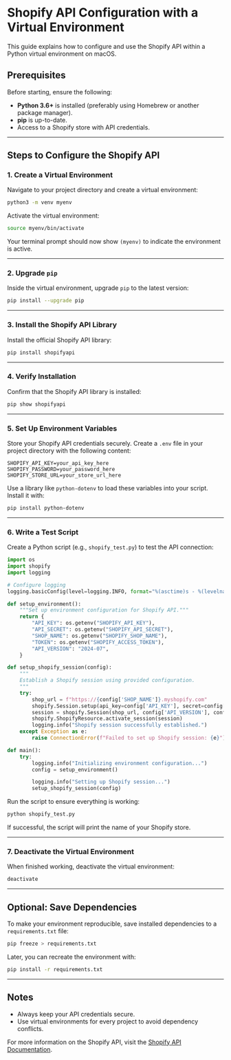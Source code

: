 # Shopify API Configuration with a Virtual Environment

This guide explains how to configure and use the Shopify API within a Python virtual environment on macOS.

## Prerequisites

Before starting, ensure the following:

- **Python 3.6+** is installed (preferably using Homebrew or another package manager).
- **pip** is up-to-date.
- Access to a Shopify store with API credentials.

---

## Steps to Configure the Shopify API

### 1. Create a Virtual Environment

Navigate to your project directory and create a virtual environment:

```bash
python3 -m venv myenv
```

Activate the virtual environment:

```bash
source myenv/bin/activate
```

Your terminal prompt should now show `(myenv)` to indicate the environment is active.

---

### 2. Upgrade `pip`

Inside the virtual environment, upgrade `pip` to the latest version:

```bash
pip install --upgrade pip
```

---

### 3. Install the Shopify API Library

Install the official Shopify API library:

```bash
pip install shopifyapi
```

---

### 4. Verify Installation

Confirm that the Shopify API library is installed:

```bash
pip show shopifyapi
```

---

### 5. Set Up Environment Variables

Store your Shopify API credentials securely. Create a `.env` file in your project directory with the following content:

```env
SHOPIFY_API_KEY=your_api_key_here
SHOPIFY_PASSWORD=your_password_here
SHOPIFY_STORE_URL=your_store_url_here
```

Use a library like `python-dotenv` to load these variables into your script. Install it with:

```bash
pip install python-dotenv
```

---

### 6. Write a Test Script

Create a Python script (e.g., `shopify_test.py`) to test the API connection:

```python
import os
import shopify
import logging

# Configure logging
logging.basicConfig(level=logging.INFO, format="%(asctime)s - %(levelname)s - %(message)s")

def setup_environment():
    """Set up environment configuration for Shopify API."""
    return {
        "API_KEY": os.getenv("SHOPIFY_API_KEY"),
        "API_SECRET": os.getenv("SHOPIFY_API_SECRET"),
        "SHOP_NAME": os.getenv("SHOPIFY_SHOP_NAME"),
        "TOKEN": os.getenv("SHOPIFY_ACCESS_TOKEN"),
        "API_VERSION": "2024-07",
    }

def setup_shopify_session(config):
    """
    Establish a Shopify session using provided configuration.
    """
    try:
        shop_url = f"https://{config['SHOP_NAME']}.myshopify.com"
        shopify.Session.setup(api_key=config['API_KEY'], secret=config['API_SECRET'])
        session = shopify.Session(shop_url, config['API_VERSION'], config['TOKEN'])
        shopify.ShopifyResource.activate_session(session)
        logging.info("Shopify session successfully established.")
    except Exception as e:
        raise ConnectionError(f"Failed to set up Shopify session: {e}")

def main():
    try:
        logging.info("Initializing environment configuration...")
        config = setup_environment()

        logging.info("Setting up Shopify session...")
        setup_shopify_session(config)

```

Run the script to ensure everything is working:

```bash
python shopify_test.py
```

If successful, the script will print the name of your Shopify store.

---

### 7. Deactivate the Virtual Environment

When finished working, deactivate the virtual environment:

```bash
deactivate
```

---

## Optional: Save Dependencies

To make your environment reproducible, save installed dependencies to a `requirements.txt` file:

```bash
pip freeze > requirements.txt
```

Later, you can recreate the environment with:

```bash
pip install -r requirements.txt
```

---

## Notes

- Always keep your API credentials secure.
- Use virtual environments for every project to avoid dependency conflicts.

For more information on the Shopify API, visit the [Shopify API Documentation](https://shopify.dev/docs/api).

